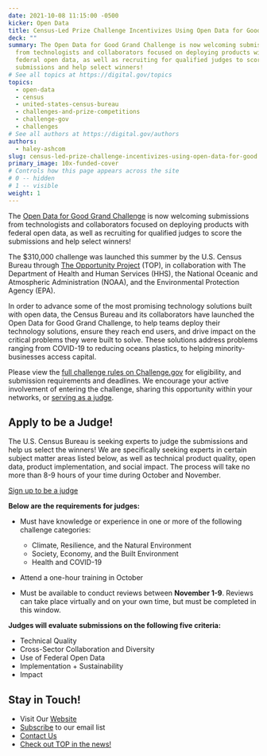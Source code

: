 ```yaml
---
date: 2021-10-08 11:15:00 -0500
kicker: Open Data
title: Census-Led Prize Challenge Incentivizes Using Open Data for Good
deck: ""
summary: The Open Data for Good Grand Challenge is now welcoming submissions
  from technologists and collaborators focused on deploying products with
  federal open data, as well as recruiting for qualified judges to score the
  submissions and help select winners!
# See all topics at https://digital.gov/topics
topics:
  - open-data
  - census
  - united-states-census-bureau
  - challenges-and-prize-competitions
  - challenge-gov
  - challenges
# See all authors at https://digital.gov/authors
authors:
  - haley-ashcom
slug: census-led-prize-challenge-incentivizes-using-open-data-for-good
primary_image: 10x-funded-cover
# Controls how this page appears across the site
# 0 -- hidden
# 1 -- visible
weight: 1
---
```

The [Open Data for Good Grand Challenge](http://go.usa.gov/x6fXF) is now welcoming submissions from technologists and collaborators focused on deploying products with federal open data, as well as recruiting for qualified judges to score the submissions and help select winners!

The $310,000 challenge was launched this summer by the U.S. Census Bureau through [The Opportunity Project](https://go.usa.gov/x7m4Y) (TOP), in collaboration with The Department of Health and Human Services (HHS), the National Oceanic and Atmospheric Administration (NOAA), and the Environmental Protection Agency (EPA).

In order to advance some of the most promising technology solutions built with open data, the Census Bureau and its collaborators have launched the Open Data for Good Grand Challenge, to help teams deploy their technology solutions, ensure they reach end users, and drive impact on the critical problems they were built to solve. These solutions address problems ranging from COVID-19 to reducing oceans plastics, to helping minority-businesses access capital.

Please view the [full challenge rules on Challenge.gov](https://go.usa.gov/x6sG8) for eligibility, and submission requirements and deadlines. We encourage your active involvement of entering the challenge, sharing this opportunity within your networks, or [serving as a judge](https://opendataforgoodgrandchallengej.splashthat.com).

## Apply to be a Judge!

The U.S. Census Bureau is seeking experts to judge the submissions and help us select the winners! We are specifically seeking experts in certain subject matter areas listed below, as well as technical product quality, open data, product implementation, and social impact. The process will take no more than 8-9 hours of your time during October and November.

[Sign up to be a judge](https://opendataforgoodgrandchallengej.splashthat.com)

**Below are the requirements for judges:**

* Must have knowledge or experience in one or more of the following challenge categories:

  * Climate, Resilience, and the Natural Environment
  * Society, Economy, and the Built Environment
  * Health and COVID-19
* Attend a one-hour training in October
* Must be available to conduct reviews between **November 1-9**. Reviews can take place virtually and on your own time, but must be completed in this window.

**Judges will evaluate submissions on the following five criteria:**

* Technical Quality
* Cross-Sector Collaboration and Diversity
* Use of Federal Open Data
* Implementation + Sustainability
* Impact

## Stay in Touch!

* Visit Our [Website](https://go.usa.gov/x7m4Y)
* [Subscribe](https://bit.ly/emailsubscribeTOP) to our email list
* [Contact Us](https://go.usa.gov/x7m3H)
* [Check out TOP in the news!](https://federalnewsnetwork.com/big-data/2021/06/census-bureau-training-5-agencies-to-run-do-it-yourself-data-sprints/)